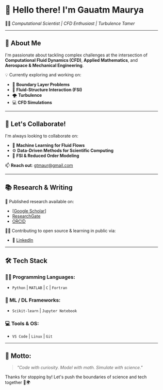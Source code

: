 # 👋 Hello there! I'm Gauatm Maurya

👨‍🔬 *Computational Scientist | CFD Enthusiast | Turbulence Tamer*

---

## 🚀 About Me

I'm passionate about tackling complex challenges at the intersection of **Computational Fluid Dynamics (CFD)**, **Applied Mathematics**, and **Aerospace & Mechanical Engineering**.

💡 Currently exploring and working on:
- 🔬 **Boundary Layer Problems**
- 🌊 **Fluid-Structure Interaction (FSI)**
- 🌪️ **Turbulence**
- 💻 **CFD Simulations**


---

## 🤝 Let's Collaborate!

I'm always looking to collaborate on:
- 🔗 **Machine Learning for Fluid Flows**
- ⚙️ **Data-Driven Methods for Scientific Computing**
- 🔁 **FSI & Reduced Order Modeling**

📫 **Reach out**: [gtmaur@gmail.com](mailto:gtmaur@gmail.com)

---

## 📚 Research & Writing

📄 Published research available on:
- [[Google Scholar](https://scholar.google.com/citations?user=sHxQtsYAAAAJ&hl=en)]
- [ResearchGate]((https://www.researchgate.net/profile/Gautam-Maurya-2?ev=hdr_xprf))
- [ORCID]()

🧑‍💻 Contributing to open source & learning in public via:
- 💼 [LinkedIn](#)


---

## 🛠️ Tech Stack

### 🧑‍💻 Programming Languages:
- `Python` | `MATLAB` | `C` | `Fortran`

### 🤖 ML / DL Frameworks:
- `Scikit-learn` | `Jupyter Notebook`


### 💻 Tools & OS:
- `VS Code` | `Linux` | `Git`

---

## 🧠 Motto:
> _"Code with curiosity. Model with math. Simulate with science."_

Thanks for stopping by! Let's push the boundaries of science and tech together 🚀🌍

